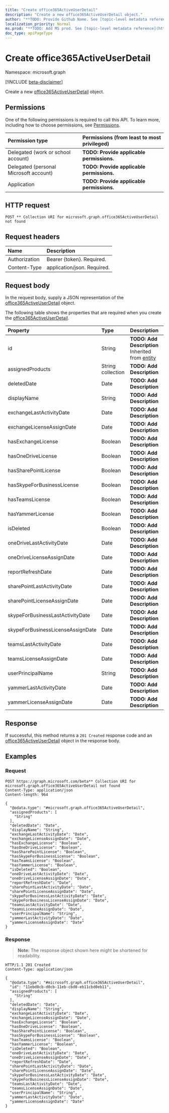 ```yaml
---
title: "Create office365ActiveUserDetail"
description: "Create a new office365ActiveUserDetail object."
author: "**TODO: Provide Github Name. See [topic-level metadata reference](https://msgo.azurewebsites.net/add/document/guidelines/metadata.html#topic-level-metadata)**"
localization_priority: Normal
ms.prod: "**TODO: Add MS prod. See [topic-level metadata reference](https://msgo.azurewebsites.net/add/document/guidelines/metadata.html#topic-level-metadata)**"
doc_type: apiPageType
---
```


# Create office365ActiveUserDetail
Namespace: microsoft.graph

[!INCLUDE [beta-disclaimer](../../includes/beta-disclaimer.md)]

Create a new [office365ActiveUserDetail](../resources/office365activeuserdetail.md) object.

## Permissions
One of the following permissions is required to call this API. To learn more, including how to choose permissions, see [Permissions](/graph/permissions-reference).

|Permission type|Permissions (from least to most privileged)|
|:---|:---|
|Delegated (work or school account)|**TODO: Provide applicable permissions.**|
|Delegated (personal Microsoft account)|**TODO: Provide applicable permissions.**|
|Application|**TODO: Provide applicable permissions.**|

## HTTP request

<!-- {
  "blockType": "ignored"
}
-->
``` http
POST ** Collection URI for microsoft.graph.office365ActiveUserDetail not found
```

## Request headers
|Name|Description|
|:---|:---|
|Authorization|Bearer {token}. Required.|
|Content-Type|application/json. Required.|

## Request body
In the request body, supply a JSON representation of the [office365ActiveUserDetail](../resources/office365activeuserdetail.md) object.

The following table shows the properties that are required when you create the [office365ActiveUserDetail](../resources/office365activeuserdetail.md).

|Property|Type|Description|
|:---|:---|:---|
|id|String|**TODO: Add Description** Inherited from [entity](../resources/entity.md)|
|assignedProducts|String collection|**TODO: Add Description**|
|deletedDate|Date|**TODO: Add Description**|
|displayName|String|**TODO: Add Description**|
|exchangeLastActivityDate|Date|**TODO: Add Description**|
|exchangeLicenseAssignDate|Date|**TODO: Add Description**|
|hasExchangeLicense|Boolean|**TODO: Add Description**|
|hasOneDriveLicense|Boolean|**TODO: Add Description**|
|hasSharePointLicense|Boolean|**TODO: Add Description**|
|hasSkypeForBusinessLicense|Boolean|**TODO: Add Description**|
|hasTeamsLicense|Boolean|**TODO: Add Description**|
|hasYammerLicense|Boolean|**TODO: Add Description**|
|isDeleted|Boolean|**TODO: Add Description**|
|oneDriveLastActivityDate|Date|**TODO: Add Description**|
|oneDriveLicenseAssignDate|Date|**TODO: Add Description**|
|reportRefreshDate|Date|**TODO: Add Description**|
|sharePointLastActivityDate|Date|**TODO: Add Description**|
|sharePointLicenseAssignDate|Date|**TODO: Add Description**|
|skypeForBusinessLastActivityDate|Date|**TODO: Add Description**|
|skypeForBusinessLicenseAssignDate|Date|**TODO: Add Description**|
|teamsLastActivityDate|Date|**TODO: Add Description**|
|teamsLicenseAssignDate|Date|**TODO: Add Description**|
|userPrincipalName|String|**TODO: Add Description**|
|yammerLastActivityDate|Date|**TODO: Add Description**|
|yammerLicenseAssignDate|Date|**TODO: Add Description**|



## Response

If successful, this method returns a `201 Created` response code and an [office365ActiveUserDetail](../resources/office365activeuserdetail.md) object in the response body.

## Examples

### Request
<!-- {
  "blockType": "request",
  "name": "create_office365activeuserdetail_from_"
}
-->
``` http
POST https://graph.microsoft.com/beta** Collection URI for microsoft.graph.office365ActiveUserDetail not found
Content-Type: application/json
Content-length: 964

{
  "@odata.type": "#microsoft.graph.office365ActiveUserDetail",
  "assignedProducts": [
    "String"
  ],
  "deletedDate": "Date",
  "displayName": "String",
  "exchangeLastActivityDate": "Date",
  "exchangeLicenseAssignDate": "Date",
  "hasExchangeLicense": "Boolean",
  "hasOneDriveLicense": "Boolean",
  "hasSharePointLicense": "Boolean",
  "hasSkypeForBusinessLicense": "Boolean",
  "hasTeamsLicense": "Boolean",
  "hasYammerLicense": "Boolean",
  "isDeleted": "Boolean",
  "oneDriveLastActivityDate": "Date",
  "oneDriveLicenseAssignDate": "Date",
  "reportRefreshDate": "Date",
  "sharePointLastActivityDate": "Date",
  "sharePointLicenseAssignDate": "Date",
  "skypeForBusinessLastActivityDate": "Date",
  "skypeForBusinessLicenseAssignDate": "Date",
  "teamsLastActivityDate": "Date",
  "teamsLicenseAssignDate": "Date",
  "userPrincipalName": "String",
  "yammerLastActivityDate": "Date",
  "yammerLicenseAssignDate": "Date"
}
```


### Response
>**Note:** The response object shown here might be shortened for readability.
<!-- {
  "blockType": "response",
  "truncated": true,
  "@odata.type": "microsoft.graph.office365ActiveUserDetail"
}
-->
``` http
HTTP/1.1 201 Created
Content-Type: application/json

{
  "@odata.type": "#microsoft.graph.office365ActiveUserDetail",
  "id": "11ebd0cb-d0cb-11eb-cbd0-eb11cbd0eb11",
  "assignedProducts": [
    "String"
  ],
  "deletedDate": "Date",
  "displayName": "String",
  "exchangeLastActivityDate": "Date",
  "exchangeLicenseAssignDate": "Date",
  "hasExchangeLicense": "Boolean",
  "hasOneDriveLicense": "Boolean",
  "hasSharePointLicense": "Boolean",
  "hasSkypeForBusinessLicense": "Boolean",
  "hasTeamsLicense": "Boolean",
  "hasYammerLicense": "Boolean",
  "isDeleted": "Boolean",
  "oneDriveLastActivityDate": "Date",
  "oneDriveLicenseAssignDate": "Date",
  "reportRefreshDate": "Date",
  "sharePointLastActivityDate": "Date",
  "sharePointLicenseAssignDate": "Date",
  "skypeForBusinessLastActivityDate": "Date",
  "skypeForBusinessLicenseAssignDate": "Date",
  "teamsLastActivityDate": "Date",
  "teamsLicenseAssignDate": "Date",
  "userPrincipalName": "String",
  "yammerLastActivityDate": "Date",
  "yammerLicenseAssignDate": "Date"
}
```

